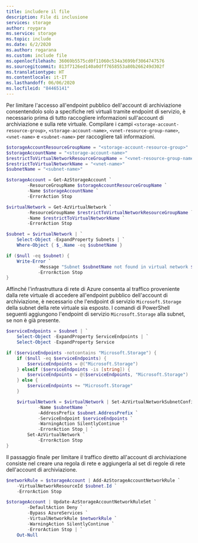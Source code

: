 ```yaml
---
title: includere il file
description: File di inclusione
services: storage
author: roygara
ms.service: storage
ms.topic: include
ms.date: 6/2/2020
ms.author: rogarana
ms.custom: include file
ms.openlocfilehash: 36069b5575cd0f11060c534a3699bf3064747576
ms.sourcegitcommit: 813f7126ed140a0dff7658553a80b266249d302f
ms.translationtype: HT
ms.contentlocale: it-IT
ms.lasthandoff: 06/06/2020
ms.locfileid: "84465141"
---
```

Per limitare l'accesso all'endpoint pubblico dell'account di archiviazione consentendolo solo a specifiche reti virtuali tramite endpoint di servizio, è necessario prima di tutto raccogliere informazioni sull'account di archiviazione e sulla rete virtuale. Compilare i campi `<storage-account-resource-group>`, `<storage-account-name>`, `<vnet-resource-group-name>`, `<vnet-name>` e `<subnet-name>` per raccogliere tali informazioni.

```PowerShell
$storageAccountResourceGroupName = "<storage-account-resource-group>"
$storageAccountName = "<storage-account-name>"
$restrictToVirtualNetworkResourceGroupName = "<vnet-resource-group-name>"
$restrictToVirtualNetworkName = "<vnet-name>"
$subnetName = "<subnet-name>"

$storageAccount = Get-AzStorageAccount `
        -ResourceGroupName $storageAccountResourceGroupName `
        -Name $storageAccountName `
        -ErrorAction Stop

$virtualNetwork = Get-AzVirtualNetwork `
        -ResourceGroupName $restrictToVirtualNetworkResourceGroupName `
        -Name $restrictToVirtualNetworkName `
        -ErrorAction Stop

$subnet = $virtualNetwork | `
    Select-Object -ExpandProperty Subnets | `
    Where-Object { $_.Name -eq $subnetName }

if ($null -eq $subnet) {
    Write-Error `
            -Message "Subnet $subnetName not found in virtual network $restrictToVirtualNetworkName." `
            -ErrorAction Stop
}
```

Affinché l'infrastruttura di rete di Azure consenta al traffico proveniente dalla rete virtuale di accedere all'endpoint pubblico dell'account di archiviazione, è necessario che l'endpoint di servizio `Microsoft.Storage` della subnet della rete virtuale sia esposto. I comandi di PowerShell seguenti aggiungono l'endpoint di servizio `Microsoft.Storage` alla subnet, se non è già presente.

```PowerShell
$serviceEndpoints = $subnet | `
    Select-Object -ExpandProperty ServiceEndpoints | `
    Select-Object -ExpandProperty Service

if ($serviceEndpoints -notcontains "Microsoft.Storage") {
    if ($null -eq $serviceEndpoints) {
        $serviceEndpoints = @("Microsoft.Storage")
    } elseif ($serviceEndpoints -is [string]) {
        $serviceEndpoints = @($serviceEndpoints, "Microsoft.Storage")
    } else {
        $serviceEndpoints += "Microsoft.Storage"
    }

    $virtualNetwork = $virtualNetwork | Set-AzVirtualNetworkSubnetConfig `
            -Name $subnetName `
            -AddressPrefix $subnet.AddressPrefix `
            -ServiceEndpoint $serviceEndpoints `
            -WarningAction SilentlyContinue `
            -ErrorAction Stop | `
        Set-AzVirtualNetwork `
            -ErrorAction Stop
}
```

Il passaggio finale per limitare il traffico diretto all'account di archiviazione consiste nel creare una regola di rete e aggiungerla al set di regole di rete dell'account di archiviazione.

```PowerShell
$networkRule = $storageAccount | Add-AzStorageAccountNetworkRule `
    -VirtualNetworkResourceId $subnet.Id `
    -ErrorAction Stop

$storageAccount | Update-AzStorageAccountNetworkRuleSet `
        -DefaultAction Deny `
        -Bypass AzureServices `
        -VirtualNetworkRule $networkRule `
        -WarningAction SilentlyContinue `
        -ErrorAction Stop | `
    Out-Null
```